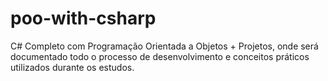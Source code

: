 # poo-with-csharp
C# Completo com Programação Orientada a Objetos + Projetos, onde será documentado todo o processo de desenvolvimento e conceitos práticos utilizados durante os estudos.

